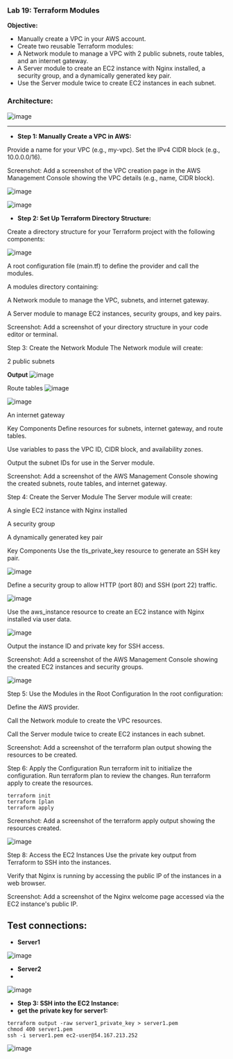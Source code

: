 ### Lab 19: Terraform Modules
**Objective:**
- Manually create a VPC in your AWS account.
- Create two reusable Terraform modules:
- A Network module to manage a VPC with 2 public subnets, route tables, and an internet gateway.
- A Server module to create an EC2 instance with Nginx installed, a security group, and a dynamically generated key pair.
- Use the Server module twice to create EC2 instances in each subnet.
  
### Architecture:

![image](https://github.com/user-attachments/assets/afaaffbc-1bd7-4ce7-8fe6-327fb71e50e0)

---


- **Step 1: Manually Create a VPC in AWS:**

Provide a name for your VPC (e.g., my-vpc).
Set the IPv4 CIDR block (e.g., 10.0.0.0/16).

Screenshot: Add a screenshot of the VPC creation page in the AWS Management Console showing the VPC details (e.g., name, CIDR block).

![image](https://github.com/user-attachments/assets/29f1fe59-823a-4323-83d2-ecf56a48d909)

![image](https://github.com/user-attachments/assets/6cbb6a28-87b0-4279-bfb0-93207eeb3124)

- **Step 2: Set Up Terraform Directory Structure:**

Create a directory structure for your Terraform project with the following components:

![image](https://github.com/user-attachments/assets/98eefae9-7c94-4c64-9ce2-ba85daa83173)


A root configuration file (main.tf) to define the provider and call the modules.

A modules directory containing:

A Network module to manage the VPC, subnets, and internet gateway.

A Server module to manage EC2 instances, security groups, and key pairs.

Screenshot: Add a screenshot of your directory structure in your code editor or terminal.

Step 3: Create the Network Module
The Network module will create:

2 public subnets

**Output**
![image](https://github.com/user-attachments/assets/cc990a14-631b-4ba4-a724-09e0393a6f1b)

Route tables
![image](https://github.com/user-attachments/assets/1927229a-7b05-440d-9214-f35b235da6c2)

![image](https://github.com/user-attachments/assets/ceefbf10-7a8d-48bd-b07d-f549149cd01e)

An internet gateway

Key Components
Define resources for subnets, internet gateway, and route tables.

Use variables to pass the VPC ID, CIDR block, and availability zones.

Output the subnet IDs for use in the Server module.

Screenshot: Add a screenshot of the AWS Management Console showing the created subnets, route tables, and internet gateway.

Step 4: Create the Server Module
The Server module will create:

A single EC2 instance with Nginx installed

A security group

A dynamically generated key pair

Key Components
Use the tls_private_key resource to generate an SSH key pair.

![image](https://github.com/user-attachments/assets/d268406c-4af5-49ec-a53a-fc4223a52907)


Define a security group to allow HTTP (port 80) and SSH (port 22) traffic.

![image](https://github.com/user-attachments/assets/a88bd12e-092b-4414-8857-2dbb993dbe52)

Use the aws_instance resource to create an EC2 instance with Nginx installed via user data.

![image](https://github.com/user-attachments/assets/ae5b5f8a-3578-4926-b5d3-f96726940810)

Output the instance ID and private key for SSH access.

Screenshot: Add a screenshot of the AWS Management Console showing the created EC2 instances and security groups.

![image](https://github.com/user-attachments/assets/36b232ef-7b17-4361-89c6-6362c098b2c6)

Step 5: Use the Modules in the Root Configuration
In the root configuration:

Define the AWS provider.

Call the Network module to create the VPC resources.

Call the Server module twice to create EC2 instances in each subnet.

Screenshot: Add a screenshot of the terraform plan output showing the resources to be created.

Step 6: Apply the Configuration
Run terraform init to initialize the configuration.
Run terraform plan to review the changes.
Run terraform apply to create the resources.
```
terraform init
terraform [plan
terraform apply
```

Screenshot: Add a screenshot of the terraform apply output showing the resources created.

![image](https://github.com/user-attachments/assets/6f3b311a-1875-4f1f-921b-fd2a46fa27d0)


Step 8: Access the EC2 Instances
Use the private key output from Terraform to SSH into the instances.

Verify that Nginx is running by accessing the public IP of the instances in a web browser.

Screenshot: Add a screenshot of the Nginx welcome page accessed via the EC2 instance's public IP.

## Test connections:

- **Server1**

![image](https://github.com/user-attachments/assets/ae0497f0-4d61-4076-aa83-e407d39025f7)

- **Server2**
- 
![image](https://github.com/user-attachments/assets/e22c2b51-a509-409a-8416-3c1ed5662daf)

- **Step 3: SSH into the EC2 Instance:**
- **get the private key for server1:**
```
terraform output -raw server1_private_key > server1.pem
chmod 400 server1.pem
ssh -i server1.pem ec2-user@54.167.213.252
```

![image](https://github.com/user-attachments/assets/e93c9b89-f231-4fcf-b52a-26476bdc0ee5)
